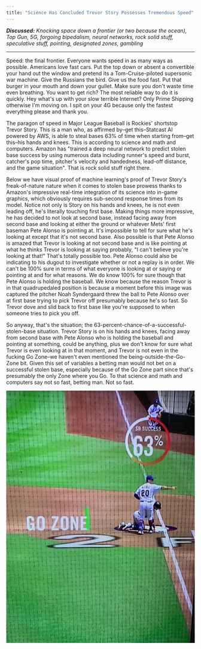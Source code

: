 ```yaml
---
title: "Science Has Concluded Trevor Story Possesses Tremendous Speed"
---
```


***Discussed:*** *Knocking space down a frontier (or two because the ocean), Top Gun, 5G, forgoing bipedalism, neural networks, rock solid stuff, speculative stuff, pointing, designated zones, gambling*

<hr />

Speed: the final frontier. Everyone wants speed in as many ways as possible. Americans love fast cars. Put the top down or absent a convertible
your hand out the window and pretend its a Tom-Cruise-piloted supersonic war machine. Give the Russians the bird. 
Give us the food fast. Put that burger in your mouth and down your gullet. Make sure you don't waste time even breathing. You want to get rich? The most reliable way
to do it is quickly. Hey what's up with your slow terrible Internet? Only Prime Shipping otherwise I'm moving on. I spit on your 4G because only the fastest everything please and thank you.

The paragon of speed in Major League Baseball is Rockies' shortstop Trevor Story. This is a man who, as affirmed by–get this–Statcast AI powered by AWS, 
is able to steal bases 63% of time when starting from–get this–his hands and knees. This is according to science and math and computers. Amazon has "trained a deep neural network 
to predict stolen base success by using numerous data including runner's speed and burst, catcher's pop time, pitcher's velocity and handedness, lead-off distance, and the game situation".
That is rock solid stuff right there. 

Below we have visual proof of machine learning's proof of Trevor Story's freak-of-nature nature when it comes to stolen base prowess thanks to Amazon's impressive
real-time integration of its science into in-game graphics, which obviously requires sub-second response times from its model. Notice not only is Story on his hands and knees, he is
not even leading off, he's literally touching first base. Making things more impressive, he has decided to not look at second base, instead facing away from second base and looking at 
either the ground or whatever Mets' first baseman Pete Alonso is pointing at. It's impossible to tell for sure what he's looking at except that it's not second base. Also possible is that 
Pete Alonso is amazed that Trevor is looking at not second base and is like pointing at what he thinks Trevor is looking at saying probably,
"I can't believe you're looking at that!" That's totally possible too. Pete Alonso could also be indicating to his dugout to investigate whether or not 
a replay is in order. We can't be 100% sure in terms of what everyone is looking at or saying or pointing at and for what reasons. 
We do know 100% for sure though that Pete Alonso is holding the baseball. We know because the reason Trevor is in that quadrupedaled position is because a moment 
before this image was captured the pitcher Noah Syndergaard threw the ball to Pete Alonso over at first base trying to pick Trevor off presumably because he's so fast. 
So Trevor dove and slid back to first base like you're supposed to when someone tries to pick you off.

So anyway, that's the situation; the 63-percent-chance-of-a-successful-stolen-base situation. Trevor Story is on his hands and knees, 
facing away from second base with Pete Alonso who is holding the baseball and pointing at something, could be anything, plus we don't know for sure what Trevor is even looking at 
in that moment, and Trevor is not even in the fucking Go Zone–we haven't even mentioned the being-outside-the-Go-Zone bit. Given this set of variables a betting 
man would not bet on a successful stolen base, especially because of the Go Zone part since that's presumably the only Zone where you Go. 
To that science and math and computers say not so fast, betting man. Not so fast. 

![Trevor Story](/assets/images/trevor_story_speed.jpg)
